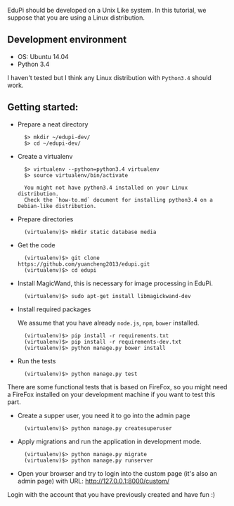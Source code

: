 EduPi should be developed on a Unix Like system.
In this tutorial, we suppose that you are using a Linux distribution.


## Development environment

* OS: Ubuntu 14.04
* Python 3.4

I haven't tested but I think any Linux distribution with `Python3.4` should work.


## Getting started:

* Prepare a neat directory

        $> mkdir ~/edupi-dev/
        $> cd ~/edupi-dev/

* Create a virtualenv

        $> virtualenv --python=python3.4 virtualenv
        $> source virtualenv/bin/activate

        You might not have python3.4 installed on your Linux distribution.
        Check the `how-to.md` document for installing python3.4 on a Debian-like distribution.

* Prepare directories

        (virtualenv)$> mkdir static database media

* Get the code

        (virtualenv)$> git clone https://github.com/yuancheng2013/edupi.git
        (virtualenv)$> cd edupi

* Install MagicWand, this is necessary for image processing in EduPi.

        (virtualenv)$> sudo apt-get install libmagickwand-dev

* Install required packages

    We assume that you have already `node.js`, `npm`, `bower` installed.

        (virtualenv)$> pip install -r requirements.txt
        (virtualenv)$> pip install -r requirements-dev.txt
        (virtualenv)$> python manage.py bower install


* Run the tests

        (virtualenv)$> python manage.py test

There are some functional tests that is based on FireFox,
so you might need a FireFox installed on your development machine if you want to test this part.


* Create a supper user, you need it to go into the admin page

        (virtualenv)$> python manage.py createsuperuser


* Apply migrations and run the application in development mode.

        (virtualenv)$> python manage.py migrate
        (virtualenv)$> python manage.py runserver
        
* Open your browser and try to login into the custom 
page (it's also an admin page) with URL:  http://127.0.0.1:8000/custom/

Login with the account that you have previously created and have fun :)
